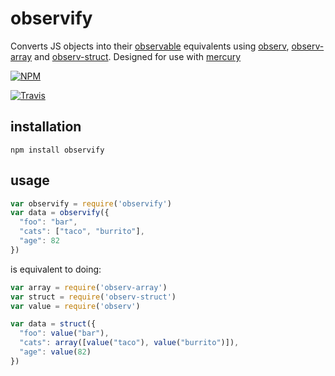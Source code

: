 # observify

Converts JS objects into their [observable](https://github.com/raynos/mercury#observ) equivalents using [observ](https://github.com/Raynos/observ), [observ-array](https://github.com/Raynos/observ-array) and [observ-struct](https://github.com/Raynos/observ-struct). Designed for use with [mercury](https://github.com/raynos/mercury)

[![NPM](https://nodei.co/npm/observify.png?global=true)](https://nodei.co/npm/observify/)

[![Travis](http://img.shields.io/travis/maxogden/observify.svg?style=flat)](https://travis-ci.org/maxogden/observify)

## installation

```
npm install observify
```

## usage

```js
var observify = require('observify')
var data = observify({
  "foo": "bar",
  "cats": ["taco", "burrito"],
  "age": 82
})
```

is equivalent to doing:

```js
var array = require('observ-array')
var struct = require('observ-struct')
var value = require('observ')

var data = struct({
  "foo": value("bar"),
  "cats": array([value("taco"), value("burrito")]),
  "age": value(82)
})
```
